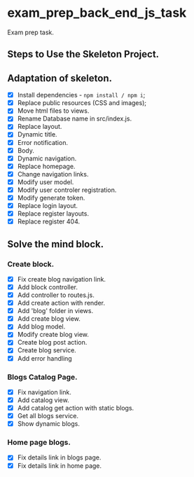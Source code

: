# exam_prep_back_end_js_task
Exam prep task.

## Steps to Use the Skeleton Project.
## Adaptation of skeleton.

- [X] Install dependencies - `npm install / npm i`;
- [X] Replace public resources (CSS and images);
- [X] Move html files to views.
- [X] Rename Database name in src/index.js.
- [X] Replace layout.
-   [X] Dynamic title.
-   [X] Error notification.
-   [X] Body.
-   [X] Dynamic navigation.
- [X] Replace homepage.
- [X] Change navigation links.
- [X] Modify user model.
- [X] Modify user controler registration.
- [X] Modify generate token.  
- [X] Replace login layout.
- [X] Replace register layouts. 
- [X] Replace register 404. 

## Solve the mind block.

###  Create block.
- [X] Fix create blog navigation link.
- [X] Add block controller.
- [X] Add controller to routes.js.
- [X] Add create action with render.
- [X] Add 'blog' folder in views.
- [X] Add create blog view.
- [X] Add blog model.
- [X] Modify create blog view.
- [X] Create blog post action.
- [X] Create blog  service.
- [X] Add error handling 

###  Blogs Catalog Page.
- [X] Fix navigation link.
- [X] Add catalog view.
- [X] Add catalog get action with static blogs.
- [X] Get all blogs service.
- [X] Show dynamic blogs.

### Home page blogs.
- [X] Fix details link in blogs page.
- [X] Fix details link in home page.
